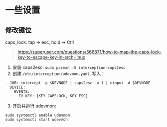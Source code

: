 # 一些设置

## 修改键位

caps_lock: tap -> esc, hold -> Ctrl

> https://superuser.com/questions/566871/how-to-map-the-caps-lock-key-to-escape-key-in-arch-linux

1. 安装 caps2esc: `sudo pacman -S interception-caps2esc`
2. 创建 `/etc/interception/udevmon.yaml`, 写入：

```
- JOB: intercept -g $DEVNODE | caps2esc -m 1 | uinput -d $DEVNODE
  DEVICE:
    EVENTS:
      EV_KEY: [KEY_CAPSLOCK, KEY_ESC]
```

3. 开启并运行 udevmon:

```
sudo systemctl enable udevmon
sudo systemctl start udevmon
```
